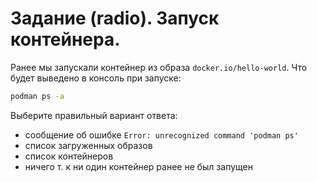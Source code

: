 # Задание (radio). Запуск контейнера.

Ранее мы запускали контейнер из образа `docker.io/hello-world`. Что будет выведено в консоль при запуске:
```bash
podman ps -a
```
Выберите правильный вариант ответа:
* сообщение об ошибке `Error: unrecognized command 'podman ps'`
* список загруженных образов
* список контейнеров
* ничего т. к ни один контейнер ранее не был запущен